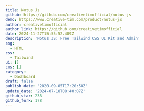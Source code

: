 ```yaml
---
title: Notus Js
github: https://github.com/creativetimofficial/notus-js
demo: https://www.creative-tim.com/product/notus-js
author: creativetimofficial
author_link: https://github.com/creativetimofficial
date: 2024-11-27T15:55:52.489Z
description: 'Notus JS: Free Tailwind CSS UI Kit and Admin'
ssg:
  - HTML
css:
  - Tailwind
ui: []
cms: []
category:
  - Dashboard
draft: false
publish_date: '2020-09-05T17:20:50Z'
update_date: '2024-07-18T08:40:07Z'
github_star: 238
github_fork: 178
---
```

